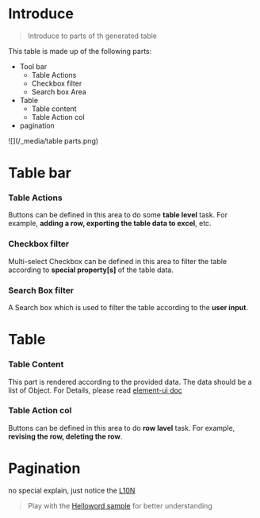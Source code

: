 # Introduce
> Introduce to parts of th generated table

This table is made up of the following parts:

* Tool bar
  * Table Actions
  * Checkbox filter
  * Search box Area
* Table
  * Table content
  * Table Action col
* pagination

![](/_media/table parts.png)

# Table bar

### Table Actions
Buttons can be defined in this area to do some **table level** task. For example, **adding a row, exporting the table data to excel**, etc.

### Checkbox filter
Multi-select Checkbox can be defined in this area to filter the table according to **special property[s]** of the table data.

### Search Box filter
A Search box which is used to filter the table according to the **user input**.

# Table

### Table Content
This part is rendered according to the provided data. The data should be a list of Object.
For Details, please read [element-ui doc](http://element.eleme.io/#/en-US/component/table)

### Table Action col
Buttons can be defined in this area to do **row lavel** task. For example, **revising the row, deleting the row**.

# Pagination
no special explain, just notice the [L10N](quickstart?id=l10n-show-english-in-pagination)

> Play with the [Helloword sample](http://jsfiddle.net/zpczjl/9tp3z4bn/) for better understanding
